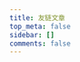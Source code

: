 ```yaml
---
title: 友链文章
top_meta: false
sidebar: []
comments: false
---
```


<div id="app"></div>
<script>
    let UserConfig = {
        // 填写你的api地址
        private_api_url: 'https://f.dusays.com/',
        // 点击加载更多时，一次最多加载几篇文章，默认10
        page_turning_number: 10,
        // 头像加载失败时，默认头像地址
        error_img: 'https://cravatar.cn/avatar/28b57baa4e8f13fe4292ccb2de267e30',
        // 进入页面时第一次的排序规则
        sort_rule: 'created'
    }
</script>
<script type="text/javascript" src="https://unpkg.com/fcircle-theme-yyyz@1.0.1/dist/app.min.js"></script>
<script type="text/javascript" src="https://unpkg.com/fcircle-theme-yyyz@1.0.1/dist/bundle.js"></script>